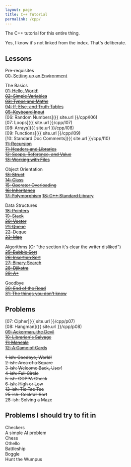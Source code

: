 ```yaml
---
layout: page
title: C++ Tutorial
permalink: /cpp/
---
```


The C++ tutorial for this entire thing.

Yes, I know it's not linked from the index. That's deliberate.

Lessons
-------
Pre-requisites  
~~[00: Setting up an Environment](#muismu)~~  

The Basics  
~~[01: Hello, World!](#muismu)~~  
~~[02: Simple Variables](#muismu)~~  
~~[03: Types and Maths](#muismu)~~  
~~[04: If, Else, and Truth Tables](#muismu)~~  
~~[05: Keyboard Input](#muismu)~~  
[06: Random Numbers]({{ site.url }}/cpp/l06)  
[07: Loops]({{ site.url }}/cpp/l07)  
[08: Arrays]({{ site.url }}/cpp/l08)  
[09: Functions]({{ site.url }}/cpp/l09)  
[10: Standard Doc Comments]({{ site.url }}/cpp/l10)  
~~[11: Recursion](#muismu)~~  
~~[11: Headers and Libraries](#muismu)~~  
~~[12: Scope, Reference, and Value](#muismu)~~  
~~[13: Working with Files](#muismu)~~

Object Orientation  
~~[13: Struct](#muismu)~~  
~~[14: Class](#muismu)~~  
~~[15: Operator Overloading](#muismu)~~  
~~[16: Inheritance](#muismu)~~  
~~[17: Polymorphism](#muismu)~~
~~[18: C++ Standard Library](#muismu)~~

Data Structures  
~~[18: Pointers](#muismu)~~  
~~[19: Stack](#muismu)~~  
~~[20: Vector](#muismu)~~  
~~[21: Queue](#muismu)~~  
~~[22: Deque](#muismu)~~  
~~[23: Map](#muismu)~~  

Algorithms (Or "the section it's clear the writer disliked")  
~~[25: Bubble Sort](#muismu)~~  
~~[26: Insertion Sort](#muismu)~~  
~~[27: Binary Search](#muismu)~~  
~~[28: Djikstra](#muismu)~~   
~~[29: A*](#muismu)~~

Goodbye  
~~[30: End of the Road](#muismu)~~  
~~[31: The things you don't know](#muismu)~~

Problems
--------
[07: Cipher]({{ site.url }}/cpp/p07)  
[08: Hangman]({{ site.url }}/cpp/p08)  
~~[09: Ackerman, the Devil](#muismu)~~  
~~[10: Librarian's Salvage](#muismu)~~  
~~[11: Mancala](#muismu)~~  
~~[12: A Game of Cards](#muismu)~~

~~1-ish: Goodbye, World!~~  
~~2-ish: Area of a Square~~  
~~3-ish: Welcome Back, User!~~  
~~4-ish: Full Circle~~  
~~5-ish: COPPA Check~~  
~~6-ish: High or Low~~  
~~13-ish: Tic Tac Toe~~  
~~25-ish: Cocktail Sort~~  
~~28-ish: Solving a Maze~~  

Problems I should try to fit in
-------------------------------
Checkers  
A simple AI problem  
Chess  
Othello  
Battleship  
Boggle  
Hunt the Wumpus